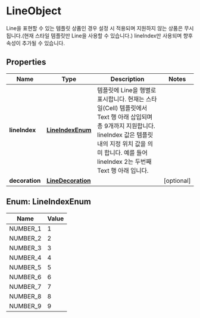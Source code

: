 

# LineObject

Line을 표현할 수 있는 템플릿 상품인 경우 설정 시 적용되며 지원하지 않는 상품은 무시됩니다.(현재 스타일 템플릿만 Line을 사용할 수 있습니다.) lineIndex만 사용되며 향후 속성이 추가될 수 있습니다. 

## Properties

| Name | Type | Description | Notes |
|------------ | ------------- | ------------- | -------------|
|**lineIndex** | [**LineIndexEnum**](#LineIndexEnum) | 템플릿에 Line을 행별로 표시합니다.  현재는 스타일(Cell) 템플릿에서 Text 행 아래 삽입되며 총 9개까지 지원합니다.   lineIndex 값은 템플릿 내의 지정 위치 값을 의미 합니다. 예를 들어 lineIndex 2는 두번째 Text 행 아래 입니다.  |  |
|**decoration** | [**LineDecoration**](LineDecoration.md) |  |  [optional] |



## Enum: LineIndexEnum

| Name | Value |
|---- | -----|
| NUMBER_1 | 1 |
| NUMBER_2 | 2 |
| NUMBER_3 | 3 |
| NUMBER_4 | 4 |
| NUMBER_5 | 5 |
| NUMBER_6 | 6 |
| NUMBER_7 | 7 |
| NUMBER_8 | 8 |
| NUMBER_9 | 9 |




